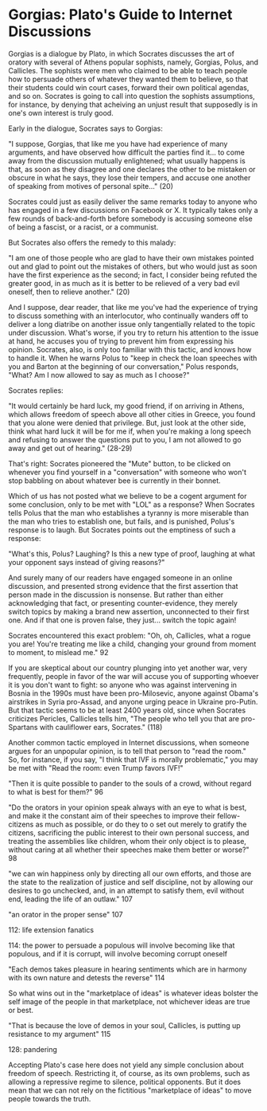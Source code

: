 # Gorgias: Plato's Guide to Internet Discussions


Gorgias is a dialogue by Plato, in which Socrates discusses the art of oratory with several of Athens
popular sophists, namely, Gorgias, Polus, and Callicles.
The sophists were men who claimed to be able to teach people how to persuade others of whatever they wanted them to
believe, so that their students could win court cases, forward their own political agendas, and so on. Socrates is going
to call into question the sophists assumptions, for instance, by denying that acheiving an unjust result that supposedly
is in one's own interest is truly good.

Early in the dialogue, Socrates says to Gorgias:

"I suppose, Gorgias, that like me you have had experience of many arguments, and have observed how difficult the parties find it...
to come away from the discussion mutually enlightened; what usually happens is that, as soon as they disagree and one
declares the other to be mistaken or obscure in what he says, they lose their tempers, and accuse one another of
speaking from motives of personal spite..." (20)

Socrates could just as easily deliver the same remarks today to anyone who has engaged in a few discussions on Facebook or
X. It typically takes only a few rounds of back-and-forth before somebody is accusing someone else of being a fascist,
or a racist, or a communist.

But Socrates also offers the remedy to this malady:

"I am one of those people who are glad to have their own mistakes pointed out and glad to point out the mistakes of
others, but who would just as soon have the first experience as the second; in fact, I consider being refuted the
greater good, in as much as it is better to be relieved of a very bad evil oneself, then to relieve another." (20)

And I suppose, dear reader, that like me you've had the experience of trying to discuss something with an
interlocutor, who continually wanders off to deliver a long diatribe on another
issue only tangentially related to the topic under discussion. What's worse, if you try to return his attention to the
issue at hand, he accuses you of trying to prevent him from expressing his opinion.
Socrates, also, is only too familiar with this tactic, and knows how to handle it. When he warns Polus to "keep in check
the loan speeches with you and Barton at the beginning of our conversation," Polus responds, "What? Am I now allowed to
say as much as I choose?"

Socrates replies:

"It would certainly be hard luck, my good friend, if on arriving in Athens, which allows freedom of speech above all
other cities in Greece, you found that you alone were denied that privilege. But, just look at the other side, think
what hard luck it will be for me if, when you're making a long speech and refusing to answer the questions put to you,
I am not allowed to go away and get out of hearing." (28-29)

That's right: Socrates pioneered the "Mute" button, to be clicked on whenever you find yourself in a "conversation" with
someone who won't stop babbling on about whatever bee is currently in their bonnet.

Which of us has not posted what we believe to be a cogent argument for some conclusion, only to be met with "LOL" as a
response? When Socrates tells Polus that the man who establishes a tyranny is more miserable than the man who tries to establish
one, but fails, and is punished, Polus's response is to laugh. But Socrates points out the emptiness of such a
response: 

"What's this, Polus? Laughing? Is this a new type of proof, laughing at what your opponent says instead of giving reasons?" 

And surely many of our readers have engaged someone in an online discussion, and presented strong evidence
that the first assertion that person made in the discussion is nonsense. But rather than either acknowledging that fact,
or presenting counter-evidence, they merely switch topics by making a brand new assertion, unconnected to their first
one. And if that one is proven false, they just...  switch the topic again!

Socrates encountered this exact problem: "Oh, oh, Callicles, what a rogue you are! You're treating me like a child,
changing your ground from moment to moment, to mislead me." 92

If you are skeptical about our country plunging into yet another war, very frequently, people in favor of the war will
accuse you of supporting whoever it is you don't want to fight: so anyone who was against intervening in Bosnia in the
1990s must have been pro-Milosevic, anyone against Obama's airstrikes in Syria pro-Assad, and anyone urging peace in
Ukraine pro-Putin. But that tactic seems to be at least 2400 years old, since when Socrates criticizes Pericles,
Callicles tells him, "The people who tell you that are pro-Spartans with cauliflower ears, Socrates." (118)

Another common tactic employed in Internet discussions, when someone argues for an unpopular opinion, is to tell that
person to "read the room." So, for instance, if you say, "I think that IVF is morally problematic," you may be met with
"Read the room: even Trump favors IVF!"


"Then it is quite possible to pander to the souls of a crowd, without regard to what is best for them?" 96


"Do the orators in your opinion speak always with an eye to what is best, and make it the constant aim of their speeches
to improve their fellow-citizens as much as possible, or do they to o set out merely to gratify the citizens,
sacrificing the public interest to their own personal success, and treating the assemblies like children, whom their
only object is to please, without caring at all whether their speeches make them better or worse?" 98



"we can win happiness only by directing all our own efforts, and those are the state to the realization of justice and
self discipline, not by allowing our desires to go unchecked, and, in an attempt to satisfy them, evil without end,
leading the life of an outlaw." 107

"an orator in the proper sense" 107

112: life extension fanatics


114: the power to persuade a populous will involve becoming like that populous, and if it is corrupt, will involve becoming corrupt oneself


"Each demos takes pleasure in hearing sentiments which are in harmony with its own nature and detests the reverse" 114

So what wins out in the "marketplace of ideas" is whatever ideas bolster the self image of the people in that marketplace, not whichever ideas are true or best.


"That is because the love of demos in your soul, Callicles, is putting up resistance to my argument" 115


 128: pandering


Accepting Plato's case here does not yield any simple conclusion about freedom of speech. Restricting it, of course, as its own problems, such as allowing a repressive regime to silence, political opponents. But it does mean that we can not rely on the fictitious "marketplace of ideas" to move people towards the truth.





